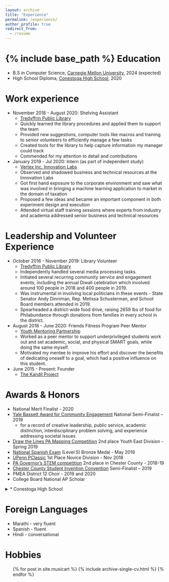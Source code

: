 ```yaml
---
layout: archive
title: "Experience"
permalink: /experience/
author_profile: true
redirect_from:
  - /resume
---
```


{% include base_path %}
Education
======
* B.S in Computer Science, [Carnegie Mellon University](https://www.cs.cmu.edu/), 2024 (expected)
* High School Diploma, [Conestoga High School](https://www.tesd.net/stoga), 2020

Work experience
======
* November 2018 - August 2020: Shelving Assistant
  * [Tredyffrin Public Library](https://www.tredyffrinlibraries.org/tredyffrin-public-library/general-information/)
  * Quickly learned the library procedures and applied them to support the team
  * Provided new suggestions, computer tools like macros and training to senior volunteers to efficiently manage a few tasks
  * Created tools for the library to help capture information my manager could track
  * Commended for my attention to detail and contributions
* January 2019 - Jul 2020: Intern (as part of independent study)
  * [Vertex Inc. Innovation Labs](https://www.vertexinc.com/vertex-innovation-labs/overview)
  * Observed and shadowed business and technical resources at the Innovation Labs
  * Got first hand exposure to the corporate environment and saw what was involved in bringing a machine learning application to market in the domain of taxation
  * Proposed a few ideas and became an important component in both experiment design and execution
  * Attended virtual staff training sessions where experts from industry and academia addressed senior business and technical resources

Leadership and Volunteer Experience
======
* October 2016 - November 2019: Library Volunteer
  * [Tredyffrin Public Library](https://www.tredyffrinlibraries.org/tredyffrin-public-library/general-information/)
  * Independently handled several media processing tasks.
  * Initiated several recurring community service and engagement events, including the annual Diwali celebration which involved around 100 people in 2018 and 400 people in 2019.
  * Was instrumental in involving local politicians in these events - State Senator Andy Dinniman, Rep. Melissa Schusterman, and School Board members attended in 2019.
  * Spearheaded a district-wide food drive, raising 2659 lbs of food for Philabundance through donations from families in every school in the district.
* August 2018 - June 2020: Friends Fitness Program Peer Mentor
  * [Youth Mentoring Partnership](https://youthmp.org/programs/)
  * Worked as a peer mentor to support underprivileged students work out and set academic, social, and physical SMART goals, while doing the same myself.
  * Motivated my mentee to improve his effort and discover the benefits of dedicating oneself to a goal, which had a positive influence on this student.
* June 2015 - Present: Founder
  * [The Kandil Project](https://mdkar.github.io/music+art/kandil-project/)

Awards & Honors
======
* National Merit Finalist - 2020
* [Yale Bassett Award for Community Engagement](https://news.yale.edu/2019/04/23/yale-honors-high-school-juniors-who-are-making-difference-world) National Semi-Finalist – 2019
  * for a record of creative leadership, public service, academic distinction, interdisciplinary problem solving, and experience addressing societal issues
* [Draw the Lines PA Mapping Competition](https://drawthelinespa.org/about-us/team-main-line-line-drawers-2nd-youth-east) 2nd place Youth East Division - Spring 2019
* [National Spanish Exam](https://www.nationalspanishexam.org/) (Level 5) Bronze Medal - May 2019
* [UPenn PClassic](https://pclassic.org/) 1st Place Novice Division - Nov 2018
* [PA Governor’s STEM competition](https://www.cciu.org/JOBS1st) 2nd place in Chester County - 2018-19
* [Chester County Student Invention Convention](https://www.cciu.org/INVENT) Semi-Finalist – 2019
* PMEA District 12 Choir - 2019 and 2020
* College Board National AP Scholar

<details>
<summary>* Conestoga High School </summary>
  * US Air Force Math and Science Award - June 2020
  * Choir Director's Award - June 2020
  * Rochester Institute of Technology Innovation and Creativity Award - May 2019
    * Conestoga Junior Award for Creativity, Innovation, Leadership and Academic Excellence
  * Conestoga Service and Leadership Award - 2017, 2018, 2019, and 2020
    * Students are honored for contributing their time and energy to making CHS a special place
  * Chester County Academic Competition (JV) 1st place - 2018
  * Distinguised Honor Roll - 2017, 2018, 2019, 2020
    * Achieving 95 average or higher for all numerically-graded major subjects.
  * National Honor Society
  * Tri-M Music Honor Society
</details>

Foreign Languages
======
* Marathi - very fluent
* Spanish - fluent
* Hindi - conversational

Hobbies
======
<ul>{% for post in site.musicart %}
  {% include archive-single-cv.html %}
{% endfor %}</ul>